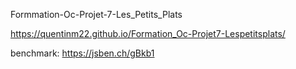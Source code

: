 ﻿Formmation-Oc-Projet-7-Les_Petits_Plats


https://quentinm22.github.io/Formation_Oc-Projet7-Lespetitsplats/

benchmark: https://jsben.ch/gBkb1
